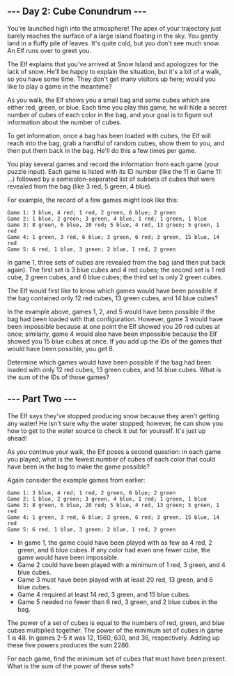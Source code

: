 ## --- Day 2: Cube Conundrum ---
You're launched high into the atmosphere! The apex of your trajectory just
barely reaches the surface of a large island floating in the sky. You
gently land in a fluffy pile of leaves. It's quite cold, but you don't see 
much snow. An Elf runs over to greet you.

The Elf explains that you've arrived at Snow Island and apologizes for the
lack of snow. He'll be happy to explain the situation, but it's a bit of a
walk, so you have some time. They don't get many visitors up here; would 
you like to play a game in the meantime?

As you walk, the Elf shows you a small bag and some cubes which are either 
red, green, or blue. Each time you play this game, he will hide a secret
number of cubes of each color in the bag, and your goal is to figure out 
information about the number of cubes.

To get information, once a bag has been loaded with cubes, the Elf will 
reach into the bag, grab a handful of random cubes, show them to you, and
then put them back in the bag. He'll do this a few times per game.

You play several games and record the information from each game (your 
puzzle input). Each game is listed with its ID number (like the 11 in
Game 11: ...) followed by a semicolon-separated list of subsets of cubes
that were revealed from the bag (like 3 red, 5 green, 4 blue).

For example, the record of a few games might look like this:

```
Game 1: 3 blue, 4 red; 1 red, 2 green, 6 blue; 2 green
Game 2: 1 blue, 2 green; 3 green, 4 blue, 1 red; 1 green, 1 blue
Game 3: 8 green, 6 blue, 20 red; 5 blue, 4 red, 13 green; 5 green, 1 red
Game 4: 1 green, 3 red, 6 blue; 3 green, 6 red; 3 green, 15 blue, 14 red
Game 5: 6 red, 1 blue, 3 green; 2 blue, 1 red, 2 green
```

In game 1, three sets of cubes are revealed from the bag (and then put back 
again). The first set is 3 blue cubes and 4 red cubes; the second set is 1
red cube, 2 green cubes, and 6 blue cubes; the third set is only 2 green 
cubes.

The Elf would first like to know which games would have been possible if 
the bag contained only 12 red cubes, 13 green cubes, and 14 blue cubes?

In the example above, games 1, 2, and 5 would have been possible if the bag
had been loaded with that configuration. However, game 3 would have been
impossible because at one point the Elf showed you 20 red cubes at once;
similarly, game 4 would also have been impossible because the Elf showed 
you 15 blue cubes at once. If you add up the IDs of the games that would 
have been possible, you get 8.

Determine which games would have been possible if the bag had been loaded 
with only 12 red cubes, 13 green cubes, and 14 blue cubes. What is the sum
of the IDs of those games?


## --- Part Two ---
The Elf says they've stopped producing snow because they aren't getting any 
water! He isn't sure why the water stopped; however, he can show you how to 
get to the water source to check it out for yourself. It's just up ahead!

As you continue your walk, the Elf poses a second question: in each game
you played, what is the fewest number of cubes of each color that could 
have been in the bag to make the game possible?

Again consider the example games from earlier:

```
Game 1: 3 blue, 4 red; 1 red, 2 green, 6 blue; 2 green
Game 2: 1 blue, 2 green; 3 green, 4 blue, 1 red; 1 green, 1 blue
Game 3: 8 green, 6 blue, 20 red; 5 blue, 4 red, 13 green; 5 green, 1 red
Game 4: 1 green, 3 red, 6 blue; 3 green, 6 red; 3 green, 15 blue, 14 red
Game 5: 6 red, 1 blue, 3 green; 2 blue, 1 red, 2 green
```

- In game 1, the game could have been played with as few as 4 red, 2
  green, and 6 blue cubes. If any color had even one fewer cube, the
  game would have been impossible.
- Game 2 could have been played with a minimum of 1 red, 3 green, and 4
  blue cubes.
- Game 3 must have been played with at least 20 red, 13 green, and 6 
  blue cubes.
- Game 4 required at least 14 red, 3 green, and 15 blue cubes.
- Game 5 needed no fewer than 6 red, 3 green, and 2 blue cubes in the
  bag.

The power of a set of cubes is equal to the numbers of red, green, and blue
cubes multiplied together. The power of the minimum set of cubes in game 1 
is 48. In games 2-5 it was 12, 1560, 630, and 36, respectively. Adding up
these five powers produces the sum 2286.

For each game, find the minimum set of cubes that must have been present. 
What is the sum of the power of these sets?
